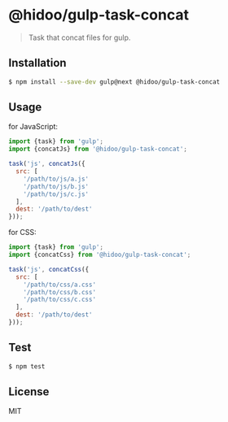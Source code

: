 # @hidoo/gulp-task-concat

> Task that concat files for gulp.

## Installation

```sh
$ npm install --save-dev gulp@next @hidoo/gulp-task-concat
```

## Usage

for JavaScript:

```js
import {task} from 'gulp';
import {concatJs} from '@hidoo/gulp-task-concat';

task('js', concatJs({
  src: [
    '/path/to/js/a.js'
    '/path/to/js/b.js'
    '/path/to/js/c.js'
  ],
  dest: '/path/to/dest'
}));
```

for CSS:

```js
import {task} from 'gulp';
import {concatCss} from '@hidoo/gulp-task-concat';

task('js', concatCss({
  src: [
    '/path/to/css/a.css'
    '/path/to/css/b.css'
    '/path/to/css/c.css'
  ],
  dest: '/path/to/dest'
}));
```

## Test

```sh
$ npm test
```

## License

MIT

